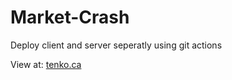 # Market-Crash

Deploy client and server seperatly using git actions

View at: [tenko.ca](https://tenko.ca)

